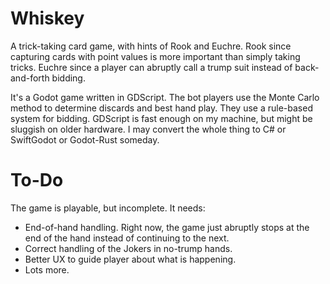 # Whiskey
A trick-taking card game, with hints of Rook and Euchre. Rook since capturing cards with point values is more important than simply taking tricks. Euchre since a player can abruptly call a trump suit instead of back-and-forth bidding.

It's a Godot game written in GDScript. The bot players use the Monte Carlo method to determine discards and best hand play. They use a rule-based system for bidding. GDScript is fast enough on my machine, but might be sluggish on older hardware. I may convert the whole thing to C# or SwiftGodot or Godot-Rust someday.

# To-Do
The game is playable, but incomplete. It needs:

- End-of-hand handling. Right now, the game just abruptly stops at the end of the hand instead of continuing to the next.
- Correct handling of the Jokers in no-trump hands.
- Better UX to guide player about what is happening.
- Lots more.
